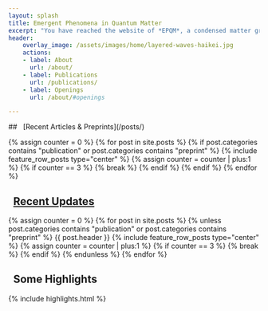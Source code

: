 ```yaml
---
layout: splash
title: Emergent Phenomena in Quantum Matter
excerpt: "You have reached the website of *EPQM*, a condensed matter group at IISER Kolkata, led by *Siddhartha Lal*. We explore ideas of topological order, entanglement and fermionic criticality, in the field of strongly correlated electrons."
header:
    overlay_image: /assets/images/home/layered-waves-haikei.jpg
    actions:
    - label: About
      url: /about/
    - label: Publications
      url: /publications/
    - label: Openings
      url: /about/#openings

---
```


<div class="home__column" markdown=1>
## <i class="fas fa-bookmark"></i>&nbsp;&nbsp;[Recent Articles & Preprints](/posts/)

{% assign counter = 0 %}
{% for post in site.posts %}
{% if post.categories contains "publication" or post.categories contains "preprint" %}
{% include feature_row_posts type="center" %}
{% assign counter = counter | plus:1 %}
{% if counter == 3 %}
{% break %}
{% endif %}
{% endif %}
{% endfor %}

## <i class="fas fa-bolt"></i>&nbsp;&nbsp;[Recent Updates](/posts/)

{% assign counter = 0 %}
{% for post in site.posts %}
{% unless post.categories contains "publication" or post.categories contains "preprint" %}
{{ post.header }}
{% include feature_row_posts type="center" %}
{% assign counter = counter | plus:1 %}
{% if counter == 3 %}
{% break %}
{% endif %}
{% endunless %}
{% endfor %}

</div>

<div class="home__column" markdown=1>

<h2 markdown=1 id="highlights"><i class="fas fa-bullhorn"></i>&nbsp;&nbsp;Some Highlights</h2>

{% include highlights.html %}
</div>
